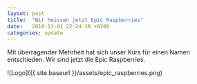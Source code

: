 ```yaml
---
layout: post
title:  "Wir heissen jetzt Epic Raspberries"
date:   2018-11-01 22:24:10 +0200
categories: update
---
```

Mit überragender Mehrheit hat sich unser Kurs für einen Namen entschieden. Wir sind jetzt die Epic Raspberries. 

![Logo]({{ site.baseurl }}/assets/epic_raspberries.png)
